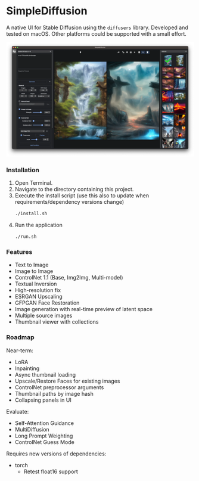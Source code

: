 # SimpleDiffusion

A native UI for Stable Diffusion using the `diffusers` library.  Developed and tested on macOS.  Other platforms could be supported with a small effort.

![Screenshot](docs/screenshot.webp)

### Installation

1. Open Terminal.
2. Navigate to the directory containing this project.
3. Execute the install script (use this also to update when requirements/dependency versions change)
    ```sh
    ./install.sh
    ```
4. Run the application
    ```sh
    ./run.sh
    ```

### Features

- Text to Image
- Image to Image
- ControlNet 1.1 (Base, Img2Img, Multi-model)
- Textual Inversion
- High-resolution fix
- ESRGAN Upscaling
- GFPGAN Face Restoration
- Image generation with real-time preview of latent space
- Multiple source images
- Thumbnail viewer with collections

### Roadmap

Near-term:
- LoRA
- Inpainting
- Async thumbnail loading
- Upscale/Restore Faces for existing images
- ControlNet preprocessor arguments
- Thumbnail paths by image hash 
- Collapsing panels in UI

Evaluate:
- Self-Attention Guidance
- MultiDiffusion
- Long Prompt Weighting
- ControlNet Guess Mode

Requires new versions of dependencies:
- torch
  - Retest float16 support
